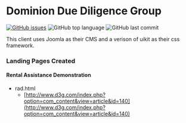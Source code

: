 # Dominion Due Diligence Group
[![GitHub issues](https://img.shields.io/github/issues/Freshmovemedia/d3g)](https://github.com/Freshmovemedia/d3g/issues)
![GitHub top language](https://img.shields.io/github/languages/top/Freshmovemedia/d3g)
![GitHub last commit](https://img.shields.io/github/last-commit/Freshmovemedia/d3g)

This client uses Joomla as their CMS and a verison of uikit as their css framework.

### Landing Pages Created

#### Rental Assistance Demonstration
 - rad.html
	 -   [http://www.d3g.com/index.php?option=com_content&view=article&id=140](http://www.d3g.com/index.php?option=com_content&view=article&id=140)

